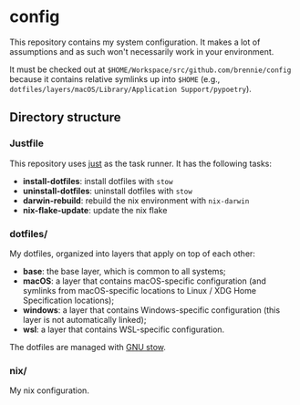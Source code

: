 # config

This repository contains my system configuration. It makes a lot of assumptions and as such won't
necessarily work in your environment.

It must be checked out at `$HOME/Workspace/src/github.com/brennie/config` because it contains
relative symlinks up into `$HOME` (e.g.,
`dotfiles/layers/macOS/Library/Application Support/pypoetry`).

## Directory structure

### Justfile

This repository uses [just][just] as the task runner. It has the following
tasks:

- **install-dotfiles**: install dotfiles with `stow`
- **uninstall-dotfiles**: uninstall dotfiles with `stow`
- **darwin-rebuild**: rebuild the nix environment with `nix-darwin`
- **nix-flake-update**: update the nix flake

### dotfiles/

My dotfiles, organized into layers that apply on top of each other:

- **base**: the base layer, which is common to all systems;
- **macOS**: a layer that contains macOS-specific configuration (and symlinks from macOS-specific
  locations to Linux / XDG Home Specification locations);
- **windows**: a layer that contains Windows-specific configuration (this layer is not
  automatically linked);
- **wsl**: a layer that contains WSL-specific configuration.

The dotfiles are managed with [GNU stow][stow].

### nix/

My nix configuration.

[just]: https://github.com/casey/just
[stow]: https://www.gnu.org/software/stow/stow.html
